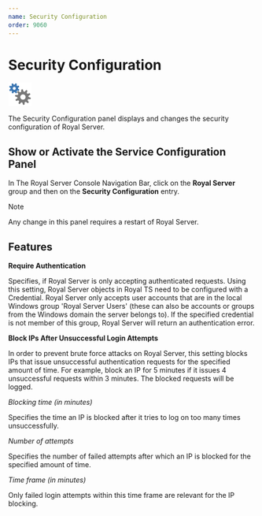 ```yaml
---
name: Security Configuration
order: 9060
---
```


# Security Configuration

<img src="/r2022/images/RoyalServer/Service_48x48.png" class="icon-def" alt="" />

The Security Configuration panel displays and changes the security configuration of Royal Server.

## Show or Activate the Service Configuration Panel

In The Royal Server Console Navigation Bar, click on the **Royal Server** group and then on the **Security Configuration** entry.

> [!NOTE]
> Any change in this panel requires a restart of Royal Server.

## Features

**Require Authentication**

Specifies, if Royal Server is only accepting authenticated requests. Using this setting, Royal Server objects in Royal TS need to be configured with a Credential. Royal Server only accepts user accounts that are in the local Windows group 'Royal Server Users' (these can also be accounts or groups from the Windows domain the server belongs to). If the specified credential is not member of this group, Royal Server will return an authentication error.

**Block IPs After Unsuccessful Login Attempts**

In order to prevent brute force attacks on Royal Server, this setting blocks IPs that issue unsuccessful authentication requests for the specified amount of time. For example, block an IP for 5 minutes if it issues 4 unsuccessful requests within 3 minutes. The blocked requests will be logged.

_Blocking time (in minutes)_

Specifies the time an IP is blocked after it tries to log on too many times unsuccessfully.

_Number of attempts_

Specifies the number of failed attempts after which an IP is blocked for the specified amount of time.

_Time frame (in minutes)_

Only failed login attempts within this time frame are relevant for the IP blocking.
